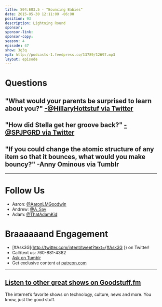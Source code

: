 ```yaml
---
title: S04:E03.5 - "Bouncing Babies"
date: 2015-05-30 12:11:00 -06:00
position: 93
description: Lightning Round
sponsor: 
sponsor-link: 
sponsor-copy: 
season: 4
episode: 47
show: 3g3q
mp3: http://podcasts-1.feedpress.co/13789/12697.mp3
layout: episode
---
```


# Questions

## "What would your parents be surprised to learn about you?" [-@HillaryHottstuf via Twitter](https://twitter.com/HillaryHottstuf/status/570034232623366144)

## "How did Stella get her groove back?" [-@SPJPGRD via Twitter](https://twitter.com/spjpgrd/status/601473205803581440)

## "If you could change the atomic structure of any item so that it bounces, what would you make bouncy?" -Anny Ominous via Tumblr

***

# Follow Us
* Aaron: [@AaronLMGoodwin](http://twitter.com/aaronlmgoodwin)
* Andrew: [@A_Sav](http://twitter.com/a_sav)
* Adam: [@ThatAdamKid](http://twitter.com/thatadamkid)

# Braaaaaand Engagement
* [#Ask3G](http://twitter.com/intent/tweet?text={#Ask3G }) on Twitter!
* Call/text us: 760-881-4382
* [Ask on Tumblr](http://3g3q.co/ask)
* Get exclusive content at [patreon.com](http://www.patreon.com/3g3q)

***

## [Listen to other great shows on Goodstuff.fm](http://goodstuff.fm/)
The internet’s favorite shows on technology, culture, news and more. You know, just the good stuff.
